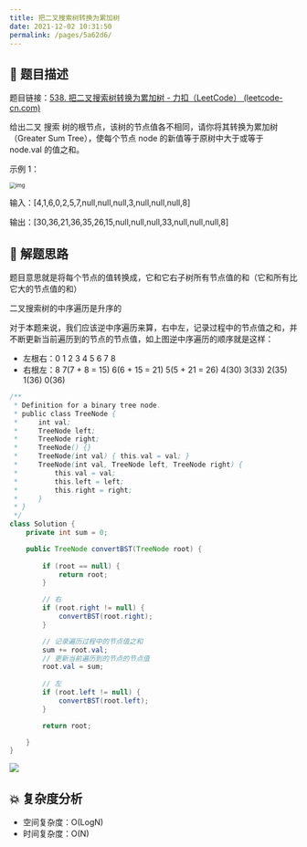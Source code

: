 ```yaml
---
title: 把二叉搜索树转换为累加树
date: 2021-12-02 10:31:50
permalink: /pages/5a62d6/
---
```


## 📃 题目描述

题目链接：[538. 把二叉搜索树转换为累加树 - 力扣（LeetCode） (leetcode-cn.com)](https://leetcode-cn.com/problems/convert-bst-to-greater-tree/)

给出二叉 搜索 树的根节点，该树的节点值各不相同，请你将其转换为累加树（Greater Sum Tree），使每个节点 node 的新值等于原树中大于或等于 node.val 的值之和。


示例 1：

<img src="https://assets.leetcode-cn.com/aliyun-lc-upload/uploads/2019/05/03/tree.png" alt="img" style="zoom: 67%;" />

输入：[4,1,6,0,2,5,7,null,null,null,3,null,null,null,8]

输出：[30,36,21,36,35,26,15,null,null,null,33,null,null,null,8]

## 🔔 解题思路

题目意思就是将每个节点的值转换成，它和它右子树所有节点值的和（它和所有比它大的节点值的和）

二叉搜索树的中序遍历是升序的

对于本题来说，我们应该逆中序遍历来算，右中左，记录过程中的节点值之和，并不断更新当前遍历到的节点的节点值，如上图逆中序遍历的顺序就是这样：

- 左根右：0 1 2 3 4 5 6 7 8
- 右根左：8 7(7 + 8 = 15) 6(6 + 15 = 21) 5(5 + 21 = 26) 4(30) 3(33) 2(35) 1(36) 0(36)


```java
/**
 * Definition for a binary tree node.
 * public class TreeNode {
 *     int val;
 *     TreeNode left;
 *     TreeNode right;
 *     TreeNode() {}
 *     TreeNode(int val) { this.val = val; }
 *     TreeNode(int val, TreeNode left, TreeNode right) {
 *         this.val = val;
 *         this.left = left;
 *         this.right = right;
 *     }
 * }
 */
class Solution {
    private int sum = 0;

    public TreeNode convertBST(TreeNode root) {
        
        if (root == null) {
            return root;
        }

        // 右
        if (root.right != null) {
            convertBST(root.right);
        }

        // 记录遍历过程中的节点值之和
        sum += root.val;
        // 更新当前遍历到的节点的节点值
        root.val = sum;
        
        // 左
        if (root.left != null) {
            convertBST(root.left);
        }

        return root;

    }
}
```

![](https://gitee.com/veal98/images/raw/master/img/20211202105017.png)

## 💥 复杂度分析

- 空间复杂度：O(LogN)
- 时间复杂度：O(N)

